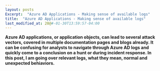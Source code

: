 ```yaml
---
layout: posts
Excerpt:  "Azure AD Applications - Making sense of available logs"
title:  "Azure AD Applications - Making sense of available logs"
last_modified_at: 20@#-01-30T13:59:57-04:00
---
```


**Azure AD applications, or application objects, can lead to several attack vectors, covered in multiple documentation pages and blogs already. It can be confusing for analysts to navigate through Azure AD logs and quickly come to a conclusion on a hunt or during incident response. In this post, I am going over relevant logs, what they mean, normal and unexpected behiaviors.**
